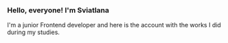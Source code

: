 ### Hello, everyone! I'm Sviatlana

I'm a junior Frontend developer and here is the account with the works I did during my studies.




